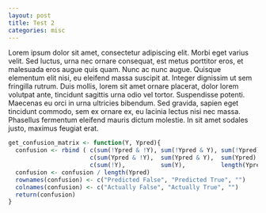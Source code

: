```yaml
---
layout: post
title: Test 2
categories: misc
---
```


Lorem ipsum dolor sit amet, consectetur adipiscing elit. Morbi eget varius velit. Sed luctus, urna nec ornare consequat, est metus porttitor eros, et malesuada eros augue quis quam. Nunc ac nunc augue. Quisque elementum elit nisi, eu eleifend massa suscipit at. Integer dignissim ut sem fringilla rutrum. Duis mollis, lorem sit amet ornare placerat, dolor lorem volutpat ante, tincidunt sagittis urna odio vel tortor. Suspendisse potenti. Maecenas eu orci in urna ultricies bibendum. Sed gravida, sapien eget tincidunt commodo, sem ex ornare ex, eu lacinia lectus nisi nec massa. Phasellus fermentum eleifend mauris dictum molestie. In sit amet sodales justo, maximus feugiat erat. 

```R
get_confusion_matrix <- function(Y, Ypred){
  confusion <- rbind ( c(sum(!Ypred & !Y), sum(!Ypred & Y), sum(!Ypred)   ), 
                       c(sum(Ypred & !Y),  sum(Ypred & Y),  sum(Ypred)    ),
                       c(sum(!Y),          sum(Y),          length(Ypred) ) )
  confusion <- confusion / length(Ypred)
  rownames(confusion) <- c("Predicted False", "Predicted True", "")
  colnames(confusion) <- c("Actually False", "Actually True", "")
  return(confusion)
}
```